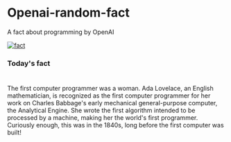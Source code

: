 
# Openai-random-fact
 A fact about programming by OpenAI

[![fact](https://github.com/MarioVidoni/openai-daily-fact/actions/workflows/main.yml/badge.svg)](https://github.com/MarioVidoni/openai-daily-fact/actions/workflows/main.yml)

### Today's fact
# 
The first computer programmer was a woman. Ada Lovelace, an English mathematician, is recognized as the first computer programmer for her work on Charles Babbage's early mechanical general-purpose computer, the Analytical Engine. She wrote the first algorithm intended to be processed by a machine, making her the world's first programmer. Curiously enough, this was in the 1840s, long before the first computer was built!